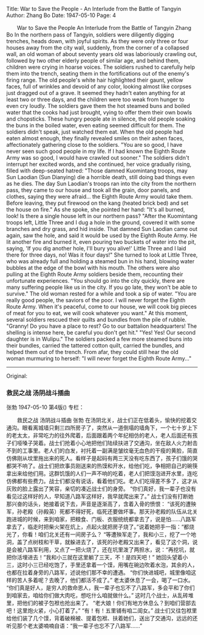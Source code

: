 Title: War to Save the People - An Interlude from the Battle of Tangyin
Author: Zhang Bo
Date: 1947-05-10
Page: 4

　　War to Save the People
    An Interlude from the Battle of Tangyin
    Zhang Bo
    In the northern pass of Tangyin, soldiers were diligently digging trenches, heads down, with joyful spirits. As they were only three or four houses away from the city wall, suddenly, from the corner of a collapsed wall, an old woman of about seventy years old was laboriously crawling out, followed by two other elderly people of similar age, and behind them, children were crying in hoarse voices. The soldiers rushed to carefully help them into the trench, seating them in the fortifications out of the enemy's firing range. The old people's white hair highlighted their gaunt, yellow faces, full of wrinkles and devoid of any color, looking almost like corpses just dragged out of a grave. It seemed they hadn't eaten anything for at least two or three days, and the children were too weak from hunger to even cry loudly. The soldiers gave them the hot steamed buns and boiled water that the cooks had just brought, vying to offer them their own bowls and chopsticks. These hungry people ate in silence, the old people soaking the buns in the boiled water, even eating seemed difficult for them. The soldiers didn't speak, just watched them eat. When the old people had eaten almost enough, they finally revealed smiles on their ashen faces, affectionately gathering close to the soldiers.
    "You are so good, I have never seen such good people in my life. If I had known the Eighth Route Army was so good, I would have crawled out sooner."
    The soldiers didn't interrupt her excited words, and she continued, her voice gradually rising, filled with deep-seated hatred:
    "Those damned Kuomintang troops, may Sun Laodian (Sun Dianying) die a horrible death, still doing bad things even as he dies. The day Sun Laodian's troops ran into the city from the northern pass, they came to our house and took all the grain, door panels, and clothes, saying they were afraid... the Eighth Route Army would take them. Before leaving, they put firewood on the kang (heated brick bed) and set the house on fire." As she spoke, she pointed her hand: "It's all burned, look! Is there a single house left in our northern pass?
    "After the Kuomintang troops left, Little Three and I dug a hole in the ground, covered it with some branches and dry grass, and hid inside. That damned Sun Laodian came out again, saw the hole, and said it would be used by the Eighth Route Army. He lit another fire and burned it, even pouring two buckets of water into the pit, saying, 'If you dig another hole, I'll bury you alive!' Little Three and I laid there for three days, no! Was it four days!"
    She turned to look at Little Three, who was already full and holding a steamed bun in his hand, blowing water bubbles at the edge of the bowl with his mouth. The others were also pulling at the Eighth Route Army soldiers beside them, recounting their unfortunate experiences.
    "You should go into the city quickly, there are many suffering people like us in the city. If you go late, they won't be able to survive."
    The old woman rested for a while and took a sip of water.
    "You are really good people, the saviors of the poor. I will never forget the Eighth Route Army. When it's peaceful, come to our house, we will cook big pieces of meat for you to eat, we will cook whatever you want."
    At this moment, several soldiers rescued their quilts and bundles from the pile of rubble.
    "Granny! Do you have a place to rest? Go to our battalion headquarters! The shelling is intense here, be careful you don't get hit."
    "Yes! Yes! Our second daughter is in Wulipu."
    The soldiers packed a few more steamed buns into their bundles, carried the tattered cotton quilt, carried the bundles, and helped them out of the trench. From afar, they could still hear the old woman murmuring to herself: "I will never forget the Eighth Route Army..."



<hr /> 

Original: 


### 救民之战  汤阴战斗插曲
张勃
1947-05-10
第4版()
专栏：

　　救民之战
    汤阴战斗插曲
    张勃
    在汤阴北关，战士们正在低着头，愉快的挖着交通沟。眼看离城墙只剩三四所房子了，突然从一道倒塌的墙角下，一个七十岁上下的老太太，非常吃力的往外爬着，后面跟着两个年纪相仿的老人，老人后面还有孩子们哑嗓子哭着。战士们抢着小心地把他们陆续扶进了交通沟，坐在敌人火力射击不到的工事里。老人们的白发，衬托着一副满是皱纹毫无血色的干瘦的黄脸，简直仿佛刚从坟里拖出来的死人。看样子是起码有两三天没有吃东西了，孩子们饿的哭都哭不响了。战士们把炊事员刚送来的热馍和开水，给他们吃，争相把自己的碗筷拿出来给他们用。这群饥饿的人们一声不响的吃着，老人们把馍泡进开水里，连吃仿佛都有些费力。战士们都没有说话，看着他们吃。老人们吃得差不多了，这才从灰败的脸上露出了笑容，亲切的凑近战士们的身旁。
    “你们真好，我一辈子也没有看见过这样好的人，早知道八路军这样好，我早就爬出来了。”
    战士们没有打断她那兴奋的话头，她接着说下去，声音是逐渐高了，含着入骨的愤恨：
    “该死的遭殃军，孙老殿（孙殿英）死都不得好死，临死还要做坏事。那天孙老殿的队伍从北关跑进城的时候，来到咱家，把粮食、门板、衣服统统都拿去了，说是怕……八路军拿去了，临走时把柴火架在炕上，点起火就把房子烧了。”说着她把手一指：“都烧光了，你看！咱们北关还有一间房子么？
    “等遭殃军走了，我和小三，挖了一个地洞，盖了点树枝和干草，就躲进去了，该死的孙老殿又出来了，看见了这个洞，说是会被八路军利用，又点了一把火烧了，还在坑里泼了两担水，说：“再挖坑，就把你活埋进去！”我和小三就在这里躺了三天，不！是四天吧！”
    她回头望着小三，这时小三已经吃饱了，手里还拿着一个馍，用嘴在碗边吹着水泡，其余的人，也都在拉着身旁的八路军，述说他们那不幸的遭遇。
    “你们快进城吧，城里像咱这样的苦人多着呢？去晚了，他们都活不成了。”
    老太婆休息了一会，喝了一口水。
    “你们真是好人，是穷人的救命恩人，我一辈子也忘不了八路军，多会平和了你们到咱家去，咱给你们做大肉吃，想吃什么咱就做什么。”
    这时几个战士，从乱砖堆里，把他们的被子包袱也抢出来了。
    “老大娘！你们有地方休息么？到咱们营部去吧！这里炮火紧，小心打着了。”
    “有！有！五里铺有咱二闺女。”
    战士们又往包袱里给他们装了几个馍，背着破棉被、提着包袱、扶着她们，送出了交通沟，远远的还听见那个老太婆喃喃自语：“我一辈子也忘不了八路军……”
